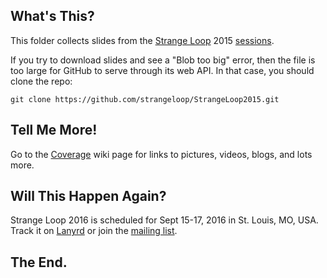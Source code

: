 ## What's This?

This folder collects slides from the [Strange Loop](http://thestrangeloop.com) 2015 [sessions](http://thestrangeloop.com/2015/sessions.html).

If you try to download slides and see a "Blob too big" error, then the file is too large for GitHub to serve through its web API. In that case, you should clone the repo:

```git clone https://github.com/strangeloop/StrangeLoop2015.git```

## Tell Me More!

Go to the [Coverage](https://github.com/strangeloop/StrangeLoop2014/wiki/Coverage) wiki page for links to pictures, videos, blogs, and lots more.

## Will This Happen Again?

Strange Loop 2016 is scheduled for Sept 15-17, 2016 in St. Louis, MO, USA. Track it on [Lanyrd](http://lanyrd.com/2016/strange-loop/) or join the [mailing list](http://eepurl.com/dG_X-/). 

## The End.
